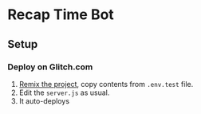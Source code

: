 Recap Time Bot
===========

## Setup

### Deploy on Glitch.com
1. [Remix the project](https://glitch.com/edit/#!/remix/handsome-sheet), copy contents from `.env.test` file.
2. Edit the `server.js` as usual.
3. It auto-deploys